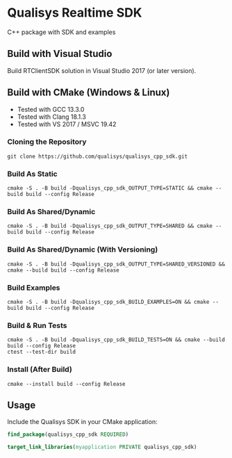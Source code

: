 # Qualisys Realtime SDK

C++ package with SDK and examples

## Build with Visual Studio

Build RTClientSDK solution in Visual Studio 2017 (or later version).

## Build with CMake (Windows & Linux)

* Tested with GCC 13.3.0
* Tested with Clang 18.1.3
* Tested with VS 2017 / MSVC 19.42

### Cloning the Repository

`git clone https://github.com/qualisys/qualisys_cpp_sdk.git`

### Build As Static
```
cmake -S . -B build -Dqualisys_cpp_sdk_OUTPUT_TYPE=STATIC && cmake --build build --config Release
```

### Build As Shared/Dynamic
```
cmake -S . -B build -Dqualisys_cpp_sdk_OUTPUT_TYPE=SHARED && cmake --build build --config Release
```

### Build As Shared/Dynamic (With Versioning)
```
cmake -S . -B build -Dqualisys_cpp_sdk_OUTPUT_TYPE=SHARED_VERSIONED && cmake --build build --config Release
```

### Build Examples
```
cmake -S . -B build -Dqualisys_cpp_sdk_BUILD_EXAMPLES=ON && cmake --build build --config Release
```

### Build & Run Tests
```
cmake -S . -B build -Dqualisys_cpp_sdk_BUILD_TESTS=ON && cmake --build build --config Release
ctest --test-dir build
```

### Install (After Build)
```
cmake --install build --config Release
```

## Usage

Include the Qualisys SDK in your CMake application:

```cmake
find_package(qualisys_cpp_sdk REQUIRED)

target_link_libraries(myapplication PRIVATE qualisys_cpp_sdk)
```